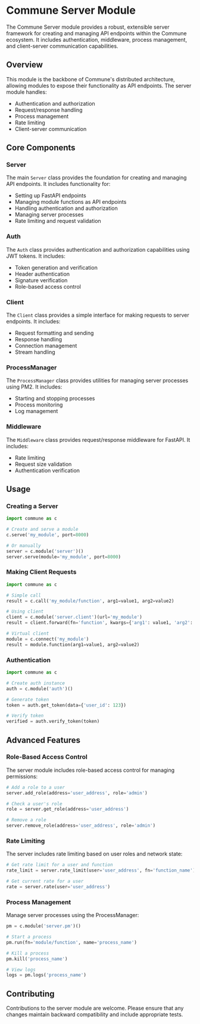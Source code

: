 # Commune Server Module

The Commune Server module provides a robust, extensible server framework for creating and managing API endpoints within the Commune ecosystem. It includes authentication, middleware, process management, and client-server communication capabilities.

## Overview

This module is the backbone of Commune's distributed architecture, allowing modules to expose their functionality as API endpoints. The server module handles:

- Authentication and authorization
- Request/response handling
- Process management
- Rate limiting
- Client-server communication

## Core Components

### Server

The main `Server` class provides the foundation for creating and managing API endpoints. It includes functionality for:

- Setting up FastAPI endpoints
- Managing module functions as API endpoints
- Handling authentication and authorization
- Managing server processes
- Rate limiting and request validation

### Auth

The `Auth` class provides authentication and authorization capabilities using JWT tokens. It includes:

- Token generation and verification
- Header authentication
- Signature verification
- Role-based access control

### Client

The `Client` class provides a simple interface for making requests to server endpoints. It includes:

- Request formatting and sending
- Response handling
- Connection management
- Stream handling

### ProcessManager

The `ProcessManager` class provides utilities for managing server processes using PM2. It includes:

- Starting and stopping processes
- Process monitoring
- Log management

### Middleware

The `Middleware` class provides request/response middleware for FastAPI. It includes:

- Rate limiting
- Request size validation
- Authentication verification

## Usage

### Creating a Server

```python
import commune as c

# Create and serve a module
c.serve('my_module', port=8000)

# Or manually
server = c.module('server')()
server.serve(module='my_module', port=8000)
```

### Making Client Requests

```python
import commune as c

# Simple call
result = c.call('my_module/function', arg1=value1, arg2=value2)

# Using client
client = c.module('server.client')(url='my_module')
result = client.forward(fn='function', kwargs={'arg1': value1, 'arg2': value2})

# Virtual client
module = c.connect('my_module')
result = module.function(arg1=value1, arg2=value2)
```

### Authentication

```python
import commune as c

# Create auth instance
auth = c.module('auth')()

# Generate token
token = auth.get_token(data={'user_id': 123})

# Verify token
verified = auth.verify_token(token)
```

## Advanced Features

### Role-Based Access Control

The server module includes role-based access control for managing permissions:

```python
# Add a role to a user
server.add_role(address='user_address', role='admin')

# Check a user's role
role = server.get_role(address='user_address')

# Remove a role
server.remove_role(address='user_address', role='admin')
```

### Rate Limiting

The server includes rate limiting based on user roles and network state:

```python
# Get rate limit for a user and function
rate_limit = server.rate_limit(user='user_address', fn='function_name')

# Get current rate for a user
rate = server.rate(user='user_address')
```

### Process Management

Manage server processes using the ProcessManager:

```python
pm = c.module('server.pm')()

# Start a process
pm.run(fn='module/function', name='process_name')

# Kill a process
pm.kill('process_name')

# View logs
logs = pm.logs('process_name')
```

## Contributing

Contributions to the server module are welcome. Please ensure that any changes maintain backward compatibility and include appropriate tests.
